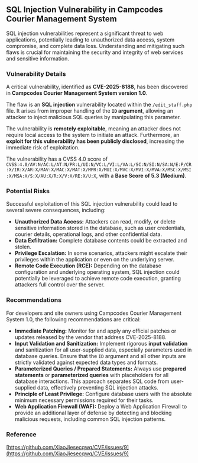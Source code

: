 ## SQL Injection Vulnerability in Campcodes Courier Management System

SQL injection vulnerabilities represent a significant threat to web applications, potentially leading to unauthorized data access, system compromise, and complete data loss. Understanding and mitigating such flaws is crucial for maintaining the security and integrity of web services and sensitive information.

### Vulnerability Details

A critical vulnerability, identified as **CVE-2025-8188**, has been discovered in **Campcodes Courier Management System version 1.0**.

The flaw is an **SQL injection** vulnerability located within the `/edit_staff.php` file. It arises from improper handling of the **`ID` argument**, allowing an attacker to inject malicious SQL queries by manipulating this parameter.

The vulnerability is **remotely exploitable**, meaning an attacker does not require local access to the system to initiate an attack. Furthermore, an **exploit for this vulnerability has been publicly disclosed**, increasing the immediate risk of exploitation.

The vulnerability has a CVSS 4.0 score of `CVSS:4.0/AV:N/AC:L/AT:N/PR:L/UI:N/VC:L/VI:L/VA:L/SC:N/SI:N/SA:N/E:P/CR:X/IR:X/AR:X/MAV:X/MAC:X/MAT:X/MPR:X/MUI:X/MVC:X/MVI:X/MVA:X/MSC:X/MSI:X/MSA:X/S:X/AU:X/R:X/V:X/RE:X/U:X`, with a **Base Score of 5.3 (Medium)**.

### Potential Risks

Successful exploitation of this SQL injection vulnerability could lead to several severe consequences, including:

*   **Unauthorized Data Access:** Attackers can read, modify, or delete sensitive information stored in the database, such as user credentials, courier details, operational logs, and other confidential data.
*   **Data Exfiltration:** Complete database contents could be extracted and stolen.
*   **Privilege Escalation:** In some scenarios, attackers might escalate their privileges within the application or even on the underlying server.
*   **Remote Code Execution (RCE):** Depending on the database configuration and underlying operating system, SQL injection could potentially be leveraged to achieve remote code execution, granting attackers full control over the server.

### Recommendations

For developers and site owners using Campcodes Courier Management System 1.0, the following recommendations are critical:

*   **Immediate Patching:** Monitor for and apply any official patches or updates released by the vendor that address CVE-2025-8188.
*   **Input Validation and Sanitization:** Implement rigorous **input validation** and sanitization for all user-supplied data, especially parameters used in database queries. Ensure that the `ID` argument and all other inputs are strictly validated against expected data types and formats.
*   **Parameterized Queries / Prepared Statements:** Always use **prepared statements** or **parameterized queries** with placeholders for all database interactions. This approach separates SQL code from user-supplied data, effectively preventing SQL injection attacks.
*   **Principle of Least Privilege:** Configure database users with the absolute minimum necessary permissions required for their tasks.
*   **Web Application Firewall (WAF):** Deploy a Web Application Firewall to provide an additional layer of defense by detecting and blocking malicious requests, including common SQL injection patterns.

### Reference

[https://github.com/XiaoJiesecqwq/CVE/issues/9](https://github.com/XiaoJiesecqwq/CVE/issues/9)